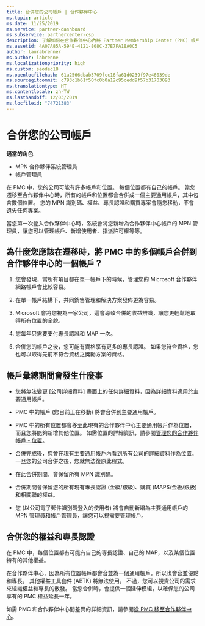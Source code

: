 ```yaml
---
title: 合併您的公司帳戶 | 合作夥伴中心
ms.topic: article
ms.date: 11/25/2019
ms.service: partner-dashboard
ms.subservice: partnercenter-csp
description: 了解如何在合作夥伴中心內將 Partner Membership Center (PMC) 帳戶合併成一個帳戶。 這會發生在從 PMC 遷移到合作夥伴中心的時候。
ms.assetid: 4A07A85A-594E-4121-808C-37E7FA18A0C5
author: laurabrenner
ms.author: labrenne
ms.localizationpriority: high
ms.custom: seodec18
ms.openlocfilehash: 61a2566dbab5709fcc16fa61d0239f97e46039de
ms.sourcegitcommit: c793c1b61f50fc0b0a12c95cedd9f57b31703093
ms.translationtype: HT
ms.contentlocale: zh-TW
ms.lasthandoff: 12/03/2019
ms.locfileid: "74721383"
---
```

# <a name="consolidate-your-company-accounts"></a>合併您的公司帳戶

**適當的角色**

- MPN 合作夥伴系統管理員
- 帳戶管理員

在 PMC 中，您的公司可能有許多帳戶和位置。 每個位置都有自己的帳戶。 當您遷移至合作夥伴中心時，所有的帳戶和位置都會合併成一個主要通用帳戶，其中包含數個位置。 您的 MPN 識別碼、權益、專長認證和購買專案會隨您移動，不會遺失任何專案。 

當您第一次登入合作夥伴中心時，系統會將您新增為合作夥伴中心帳戶的 MPN 管理員，讓您可以管理帳戶、新增使用者、指派許可權等等。 

## <a name="why-should-you-consolidate-your-multiple-accounts-in-pmc-into-one-account-in-partner-center-when-you-migrate"></a>為什麼您應該在遷移時，將 PMC 中的多個帳戶合併到合作夥伴中心的一個帳戶？

1. 您會發現，當所有項目都在單一帳戶下的時候，管理您的 Microsoft 合作夥伴網路帳戶會比較容易。

2. 在單一帳戶結構下，共同銷售管理和解決方案發佈更為容易。

3. Microsoft 會將您視為一家公司，這會導致合併的收益辨識，讓您更輕鬆地取得所有位置的全貌。  

4. 您每年只需要支付專長認證和 MAP 一次。

5. 合併您的帳戶之後，您可能有資格享有更多的專長認證。 如果您符合資格，您也可以取得先前不符合資格之獎勵方案的資格。


## <a name="what-happens-during-consolidation-of-accounts"></a>帳戶彙總期間會發生什麼事

- 您將無法變更 [公司詳細資料] 畫面上的任何詳細資料，因為詳細資料適用於主要通用帳戶。 

- PMC 中的帳戶 (您目前正在移動) 將會合併到主要通用帳戶。 

- PMC 中的所有位置都會移至此現有的合作夥伴中心主要通用帳戶作為位置，而且您將能夠新增其他位置。 如需位置的詳細資訊，請參閱[管理您的合作夥伴帳戶 - 位置](manage-locations.md)。

- 合併完成後，您會在現有主要通用帳戶內看到所有公司的詳細資料作為位置。 一旦您的公司合併之後，您就無法復原此程式。

- 在此合併期間，會保留所有 MPN 識別碼。

- 合併期間會保留您的所有現有專長認證 (金級/銀級)、購買 (MAPS/金級/銀級) 和相關聯的權益。

- 您 (以公司電子郵件識別碼登入的使用者) 將會自動新增為主要通用帳戶的 MPN 管理員和帳戶管理員，讓您可以視需要管理帳戶。 


## <a name="consolidating-your-benefits-and-competencies"></a>合併您的權益和專長認證

在 PMC 中，每個位置都有可能有自己的專長認證、自己的 MAP，以及某個位置特有的其他權益。

在合作夥伴中心，因為所有位置帳戶都會合並為一個通用帳戶，所以也會合並優點和專長。 其他權益工具套件 (ABTK) 將無法使用。 不過，您可以視貴公司的需求來組織權益和專長的散發。 當您合併時，會提供一個延伸模組，以確保您的公司享有的 PMC 權益延長一年。

如需 PMC 和合作夥伴中心間差異的詳細資訊，請參閱[從 PMC 移至合作夥伴中心](guide-to-migration.md)。

